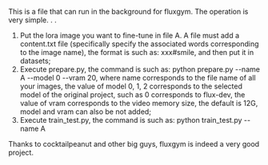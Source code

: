 This is a file that can run in the background for fluxgym. The operation is very simple. . .

1. Put the lora image you want to fine-tune in file A. A file must add a content.txt file (specifically specify the associated words corresponding to the image name), the format is such as: xxx#smile, and then put it in datasets;
2. Execute prepare.py, the command is such as: python prepare.py --name A --model 0 --vram 20, where name corresponds to the file name of all your images, the value of model 0, 1, 2 corresponds to the selected model of the original project, such as 0 corresponds to flux-dev, the value of vram corresponds to the video memory size, the default is 12G, model and vram can also be not added;
3. Execute train_test.py, the command is such as: python train_test.py --name A

Thanks to cocktailpeanut and other big guys, fluxgym is indeed a very good project.
